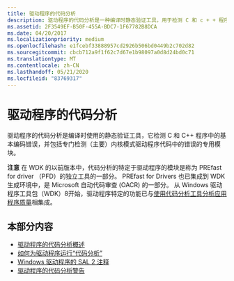 ```yaml
---
title: 驱动程序的代码分析
description: 驱动程序的代码分析是一种编译时静态验证工具，用于检测 C 和 c + + 程序中的基本编码错误。
ms.assetid: 2F3549EF-B50F-455A-BDC7-1F67782B8DCA
ms.date: 04/20/2017
ms.localizationpriority: medium
ms.openlocfilehash: e1fcebf33888957cd2926b506bd0449b2c702d82
ms.sourcegitcommit: cbcb712a9f1f62c7d67e1b98097a0d8d24bd0c71
ms.translationtype: MT
ms.contentlocale: zh-CN
ms.lasthandoff: 05/21/2020
ms.locfileid: "83769317"
---
```

# <a name="code-analysis-for-drivers"></a>驱动程序的代码分析


驱动程序的代码分析是编译时使用的静态验证工具，它检测 C 和 C++ 程序中的基本编码错误，并包括专门检测（主要）内核模式驱动程序代码中的错误的专用模块。

**注意** 在 WDK 的以前版本中，代码分析的特定于驱动程序的模块是称为 PREfast for driver （PFD）的独立工具的一部分。 PREfast for Drivers 也已集成到 WDK 生成环境中，是 Microsoft 自动代码审查 (OACR) 的一部分。 从 Windows 驱动程序工具包（WDK）8开始，驱动程序特定的功能已与[使用代码分析工具分析应用程序质量](https://docs.microsoft.com/previous-versions/visualstudio/visual-studio-2013/dd264897(v=vs.120))相集成。

 

## <a name="span-idin_this_sectionspanin-this-section"></a><span id="in_this_section"></span>本部分内容


-   [驱动程序的代码分析概述](code-analysis-for-drivers-overview.md)
-   [如何为驱动程序运行“代码分析”](how-to-run-code-analysis-for-drivers.md)
-   [Windows 驱动程序的 SAL 2 注释](sal-2-annotations-for-windows-drivers.md)
-   [驱动程序的代码分析警告](prefast-for-drivers-warnings.md)

 

 





